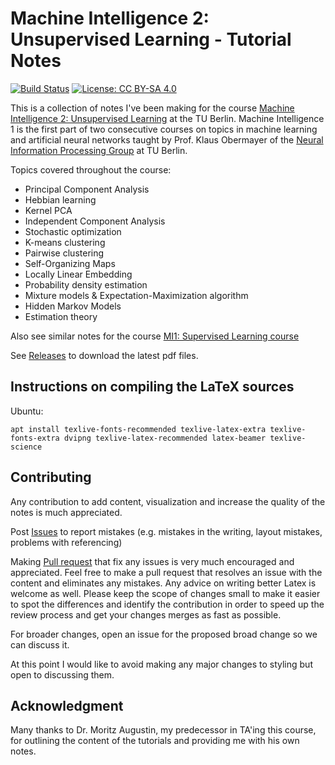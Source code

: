 # Machine Intelligence 2: Unsupervised Learning - Tutorial Notes #

[![Build Status](https://www.travis-ci.org/kashefy/mi2notes.svg?branch=master)](https://www.travis-ci.org/kashefy/mi2notes)
[![License: CC BY-SA 4.0](https://licensebuttons.net/l/by-sa/4.0/80x15.png)](https://creativecommons.org/licenses/by-sa/4.0/)

This is a collection of notes I've been making for the course [Machine Intelligence 2: Unsupervised Learning](https://www.ni.tu-berlin.de/menue/teaching_activities/all_courses/machine_intelligence_ii/) at the TU Berlin. 
Machine Intelligence 1 is the first part of two consecutive courses on topics in machine learning and artificial neural networks taught by Prof. Klaus Obermayer of the [Neural Information Processing Group](www.ni.tu-berlin.de) at TU Berlin.

Topics covered throughout the course: 
* Principal Component Analysis
* Hebbian learning
* Kernel PCA
* Independent Component Analysis
* Stochastic optimization
* K-means clustering
* Pairwise clustering
* Self-Organizing Maps
* Locally Linear Embedding
* Probability density estimation
* Mixture models & Expectation-Maximization algorithm
* Hidden Markov Models
* Estimation theory

Also see similar notes for the course [MI1: Supervised Learning course](https://github.com/kashefy/mi1notes/)

See [Releases](https://github.com/kashefy/mi2notes/releases) to download the latest pdf files.

## Instructions on compiling the LaTeX sources ##

Ubuntu:

    apt install texlive-fonts-recommended texlive-latex-extra texlive-fonts-extra dvipng texlive-latex-recommended latex-beamer texlive-science
    
## Contributing ##

Any contribution to add content, visualization and increase the quality of the notes is much appreciated.

Post [Issues](https://github.com/kashefy/mi2notes/issues) to report mistakes (e.g. mistakes in the writing, layout mistakes, problems with referencing)

Making [Pull request](https://github.com/kashefy/mi2notes/pulls) that fix any issues is very much encouraged and appreciated. 
Feel free to make a pull request that resolves an issue with the content and eliminates any mistakes.
Any advice on writing better Latex is welcome as well.
Please keep the scope of changes small to make it easier to spot the differences and identify the contribution in order to speed up the review process and get your changes merges as fast as possible.

For broader changes, open an issue for the proposed broad change so we can discuss it.

At this point I would like to avoid making any major changes to styling but open to discussing them.

## Acknowledgment ##

Many thanks to Dr. Moritz Augustin, my predecessor in TA'ing this course, for outlining the content of the tutorials and providing me with his own notes.
